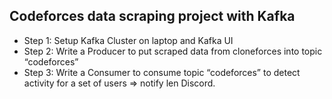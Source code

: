 ## Codeforces data scraping project with Kafka

- Step 1: Setup Kafka Cluster on laptop and Kafka UI
- Step 2: Write a Producer to put scraped data from cloneforces into topic “codeforces”
- Step 3: Write a Consumer to consume topic “codeforces” to detect activity for a set of users ⇒ notify len Discord.
